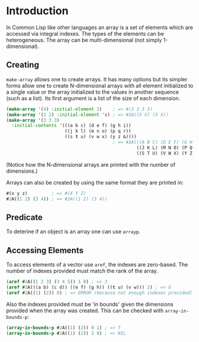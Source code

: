 # Introduction

In Common Lisp like other languages an array is a set of elements which are accessed via integral indexes.
The types of the elements can be heterogeneous.
The array can be multi-dimensional (not simply 1-dimensional).

## Creating

`make-array` allows one to create arrays.
It has many options but its simpler forms allow one to create N-dimensional arrays with all element initialized to a single value or the array initialized to the values in another sequence (such as a list). 
Its first argument is a list of the size of each dimension.

```lisp
(make-array '(4) :initial-element 3)    ; => #(3 3 3 3)
(make-array '(2 2) :initial-element 'x) ; => #2A((X X) (X X))
(make-array '(3 3 3) 
  :initial-contents '(((a b c) (d e f) (g h i)) 
                      ((j k l) (m n o) (p q r)) 
                      ((s t u) (v w x) (y z &))))
                                        ; => #3A(((A B C) (D E F) (G H I))
                                                 ((J K L) (M N O) (P Q R))
                                                 ((S T U) (V W X) (Y Z &)))
```

(Notice how the N-dimensional arrays are printed with the number of dimensions.)

Arrays can also be created by using the same format they are printed in: 

```lisp
#(x y z)         ; => #(X Y Z)
#2A((1 2) (3 4)) ; => #2A((1 2) (3 4))
```

## Predicate

To deterine if an object is an array one can use `arrayp`.

## Accessing Elements

To access elements of a vector use `aref`, the indexes are zero-based. 
The number of indexes provided must match the rank of the array.

```lisp
(aref #2A((1 2 3) (3 4 5)) 1 0) ; => 3
(aref #3A(((a b) (c d)) ((e f) (g h)) ((t u) (v w))) 2) ; => U
(aref #2A((1) (2)) 0) ; => ERROR (because not enough indexes provided)
```

Also the indexes provided must be 'in bounds' given the dimensions provided when the array was created.
This can be checked with `array-in-bounds-p`:

```lisp
(array-in-bounds-p #2A((1) (2)) 0 1) ; => T
(array-in-bounds-p #2A((1) (2)) 2 0) ; => NIL
```
